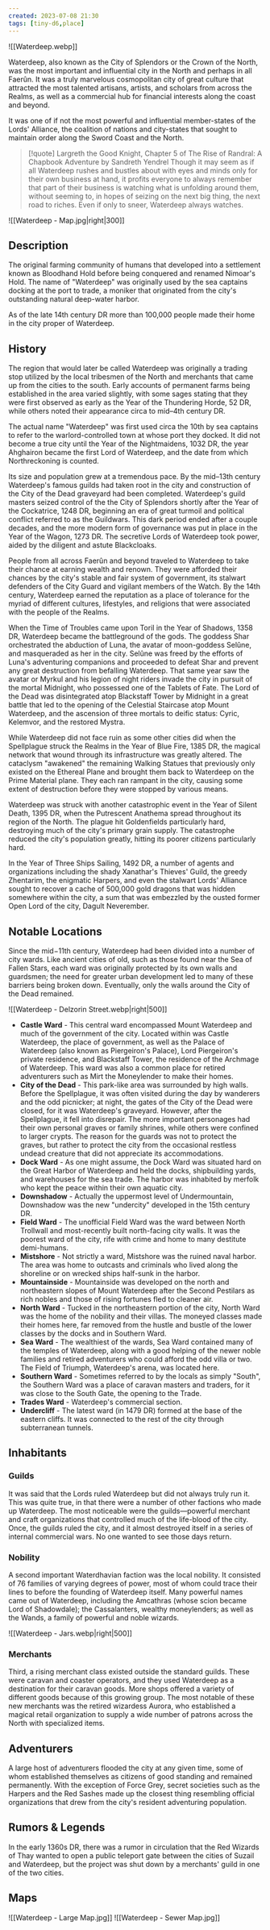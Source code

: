 ```yaml
---
created: 2023-07-08 21:30
tags: [tiny-d6,place]
---
```

![[Waterdeep.webp]]

Waterdeep, also known as the City of Splendors or the Crown of the North, was the most important and influential city in the North and perhaps in all Faerûn. It was a truly marvelous cosmopolitan city of great culture that attracted the most talented artisans, artists, and scholars from across the Realms, as well as a commercial hub for financial interests along the coast and beyond.

It was one of if not the most powerful and influential member-states of the Lords' Alliance, the coalition of nations and city-states that sought to maintain order along the Sword Coast and the North.

> [!quote] Largreth the Good Knight, Chapter 5 of The Rise of Randral: A Chapbook Adventure by Sandreth Yendrel
> Though it may seem as if all Waterdeep rushes and bustles about with eyes and minds only for their own business at hand, 
> it profits everyone to always remember that part of their business is watching what is unfolding around them, without seeming 
> to, in hopes of seizing on the next big thing, the next road to riches. Even if only to sneer, Waterdeep always watches.

![[Waterdeep - Map.jpg|right|300]]
## Description
The original farming community of humans that developed into a settlement known as Bloodhand Hold before being conquered and renamed Nimoar's Hold. The name of "Waterdeep" was originally used by the sea captains docking at the port to trade, a moniker that originated from the city's outstanding natural deep-water harbor.

As of the late 14th century DR more than 100,000 people made their home in the city proper of Waterdeep.

## History

The region that would later be called Waterdeep was originally a trading stop utilized by the local tribesmen of the North and merchants that came up from the cities to the south. Early accounts of permanent farms being established in the area varied slightly, with some sages stating that they were first observed as early as the Year of the Thundering Horde, 52 DR, while others noted their appearance circa to mid–4th century DR.

The actual name "Waterdeep" was first used circa the 10th by sea captains to refer to the warlord-controlled town at whose port they docked. It did not become a true city until the Year of the Nightmaidens, 1032 DR, the year Ahghairon became the first Lord of Waterdeep, and the date from which Northreckoning is counted.

Its size and population grew at a tremendous pace. By the mid–13th century Waterdeep's famous guilds had taken root in the city and construction of the City of the Dead graveyard had been completed. Waterdeep's guild masters seized control of the the City of Splendors shortly after the Year of the Cockatrice, 1248 DR, beginning an era of great turmoil and political conflict referred to as the Guildwars. This dark period ended after a couple decades, and the more modern form of governance was put in place in the Year of the Wagon, 1273 DR. The secretive Lords of Waterdeep took power, aided by the diligent and astute Blackcloaks.

People from all across Faerûn and beyond traveled to Waterdeep to take their chance at earning wealth and renown. They were afforded their chances by the city's stable and fair system of government, its stalwart defenders of the City Guard and vigilant members of the Watch. By the 14th century, Waterdeep earned the reputation as a place of tolerance for the myriad of different cultures, lifestyles, and religions that were associated with the people of the Realms.

When the Time of Troubles came upon Toril in the Year of Shadows, 1358 DR, Waterdeep became the battleground of the gods. The goddess Shar orchestrated the abduction of Luna, the avatar of moon-goddess Selûne, and masqueraded as her in the city. Selûne was freed by the efforts of Luna's adventuring companions and proceeded to defeat Shar and prevent any great destruction from befalling Waterdeep. That same year saw the avatar or Myrkul and his legion of night riders invade the city in pursuit of the mortal Midnight, who possessed one of the Tablets of Fate. The Lord of the Dead was disintegrated atop Blackstaff Tower by Midnight in a great battle that led to the opening of the Celestial Staircase atop Mount Waterdeep, and the ascension of three mortals to deific status: Cyric, Kelemvor, and the restored Mystra.

While Waterdeep did not face ruin as some other cities did when the Spellplague struck the Realms in the Year of Blue Fire, 1385 DR, the magical network that wound through its infrastructure was greatly altered. The cataclysm "awakened" the remaining Walking Statues that previously only existed on the Ethereal Plane and brought them back to Waterdeep on the Prime Material plane. They each ran rampant in the city, causing some extent of destruction before they were stopped by various means.

Waterdeep was struck with another catastrophic event in the Year of Silent Death, 1395 DR, when the Putrescent Anathema spread throughout its region of the North. The plague hit Goldenfields particularly hard, destroying much of the city's primary grain supply. The catastrophe reduced the city's population greatly, hitting its poorer citizens particularly hard.

In the Year of Three Ships Sailing, 1492 DR, a number of agents and organizations including the shady Xanathar's Thieves' Guild, the greedy Zhentarim, the enigmatic Harpers, and even the stalwart Lords' Alliance sought to recover a cache of 500,000 gold dragons that was hidden somewhere within the city, a sum that was embezzled by the ousted former Open Lord of the city, Dagult Neverember.

## Notable Locations

Since the mid−11th century, Waterdeep had been divided into a number of city wards. Like ancient cities of old, such as those found near the Sea of Fallen Stars, each ward was originally protected by its own walls and guardsmen; the need for greater urban development led to many of these barriers being broken down. Eventually, only the walls around the City of the Dead remained.

![[Waterdeep - Delzorin Street.webp|right|500]]
- **Castle Ward** - This central ward encompassed Mount Waterdeep and much of the government of the city. Located within was Castle Waterdeep, the place of government, as well as the Palace of Waterdeep (also known as Piergeiron's Palace), Lord Piergeiron's private residence, and Blackstaff Tower, the residence of the Archmage of Waterdeep. This ward was also a common place for retired adventurers such as Mirt the Moneylender to make their homes.
- **City of the Dead** - This park-like area was surrounded by high walls. Before the Spellplague, it was often visited during the day by wanderers and the odd picnicker; at night, the gates of the City of the Dead were closed, for it was Waterdeep's graveyard. However, after the Spellplague, it fell into disrepair. The more important personages had their own personal graves or family shrines, while others were confined to larger crypts. The reason for the guards was not to protect the graves, but rather to protect the city from the occasional restless undead creature that did not appreciate its accommodations.
- **Dock Ward** - As one might assume, the Dock Ward was situated hard on the Great Harbor of Waterdeep and held the docks, shipbuilding yards, and warehouses for the sea trade. The harbor was inhabited by merfolk who kept the peace within their own aquatic city.
- **Downshadow** - Actually the uppermost level of Undermountain, Downshadow was the new "undercity" developed in the 15th century DR.
- **Field Ward** - The unofficial Field Ward was the ward between North Trollwall and most-recently built north-facing city walls. It was the poorest ward of the city, rife with crime and home to many destitute demi-humans.
- **Mistshore** - Not strictly a ward, Mistshore was the ruined naval harbor. The area was home to outcasts and criminals who lived along the shoreline or on wrecked ships half-sunk in the harbor.
- **Mountainside** - Mountainside was developed on the north and northeastern slopes of Mount Waterdeep after the Second Pestilars as rich nobles and those of rising fortunes fled to cleaner air.
- **North Ward** - Tucked in the northeastern portion of the city, North Ward was the home of the nobility and their villas. The moneyed classes made their homes here, far removed from the hustle and bustle of the lower classes by the docks and in Southern Ward.
- **Sea Ward** - The wealthiest of the wards, Sea Ward contained many of the temples of Waterdeep, along with a good helping of the newer noble families and retired adventurers who could afford the odd villa or two. The Field of Triumph, Waterdeep's arena, was located here.
- **Southern Ward** - Sometimes referred to by the locals as simply "South", the Southern Ward was a place of caravan masters and traders, for it was close to the South Gate, the opening to the Trade.
- **Trades Ward** - Waterdeep's commercial section.
- **Undercliff** - The latest ward (in 1479 DR) formed at the base of the eastern cliffs. It was connected to the rest of the city through subterranean tunnels.

## Inhabitants

### Guilds
It was said that the Lords ruled Waterdeep but did not always truly run it. This was quite true, in that there were a number of other factions who made up Waterdeep. The most noticeable were the guilds—powerful merchant and craft organizations that controlled much of the life-blood of the city. Once, the guilds ruled the city, and it almost destroyed itself in a series of internal commercial wars. No one wanted to see those days return.

### Nobility
A second important Waterdhavian faction was the local nobility. It consisted of 76 families of varying degrees of power, most of whom could trace their lines to before the founding of Waterdeep itself. Many powerful names came out of Waterdeep, including the Amcathras (whose scion became Lord of Shadowdale); the Cassalanters, wealthy moneylenders; as well as the Wands, a family of powerful and noble wizards.

![[Waterdeep - Jars.webp|right|500]]
### Merchants
Third, a rising merchant class existed outside the standard guilds. These were caravan and coaster operators, and they used Waterdeep as a destination for their caravan goods. More shops offered a variety of different goods because of this growing group. The most notable of these new merchants was the retired wizardess Aurora, who established a magical retail organization to supply a wide number of patrons across the North with specialized items.

## Adventurers
A large host of adventurers flooded the city at any given time, some of whom established themselves as citizens of good standing and remained permanently. With the exception of Force Grey, secret societies such as the Harpers and the Red Sashes made up the closest thing resembling official organizations that drew from the city's resident adventuring population.

## Rumors & Legends
In the early 1360s DR, there was a rumor in circulation that the Red Wizards of Thay wanted to open a public teleport gate between the cities of Suzail and Waterdeep, but the project was shut down by a merchants' guild in one of the two cities.

## Maps

![[Waterdeep - Large Map.jpg]]
![[Waterdeep - Sewer Map.jpg]]